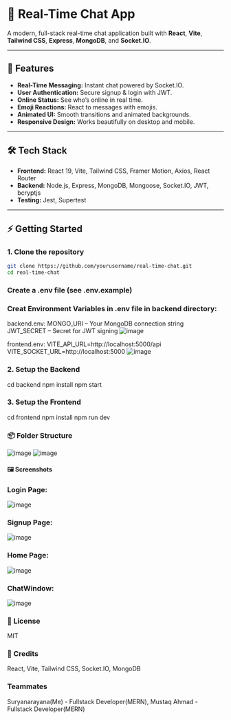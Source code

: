 # 💬 Real-Time Chat App

A modern, full-stack real-time chat application built with **React**, **Vite**, **Tailwind CSS**, **Express**, **MongoDB**, and **Socket.IO**.



---

## 🚀 Features

- **Real-Time Messaging:** Instant chat powered by Socket.IO.
- **User Authentication:** Secure signup & login with JWT.
- **Online Status:** See who’s online in real time.
- **Emoji Reactions:** React to messages with emojis.
- **Animated UI:** Smooth transitions and animated backgrounds.
- **Responsive Design:** Works beautifully on desktop and mobile.

---

## 🛠️ Tech Stack

- **Frontend:** React 19, Vite, Tailwind CSS, Framer Motion, Axios, React Router
- **Backend:** Node.js, Express, MongoDB, Mongoose, Socket.IO, JWT, bcryptjs
- **Testing:** Jest, Supertest

---

## ⚡ Getting Started

### 1. Clone the repository

```sh
git clone https://github.com/yourusername/real-time-chat.git
cd real-time-chat
```
### Create a .env file (see .env.example)
### Creat Environment Variables in .env file in backend directory:

backend\.env:
MONGO_URI – Your MongoDB connection string
JWT_SECRET – Secret for JWT signing
![image](https://github.com/user-attachments/assets/870a51cc-963e-4b39-9647-d7a16c656662)

frontend\.env:
VITE_API_URL=http://localhost:5000/api
VITE_SOCKET_URL=http://localhost:5000
![image](https://github.com/user-attachments/assets/7dd9956e-3305-43c1-871b-4999da2efee8)


### 2. Setup the Backend
cd backend 
npm install
npm start


### 3. Setup the Frontend
cd frontend
npm install
npm run dev

### 📦 Folder Structure
![image](https://github.com/user-attachments/assets/e7df3ee9-9ae8-4726-a8ba-e9ccaf53ecdf)
![image](https://github.com/user-attachments/assets/851b84bd-aee9-41ca-ad83-aa1c8f08be37)

#### 🖼️ Screenshots
### Login Page:
![image](https://github.com/user-attachments/assets/5bc7145d-5834-4ed7-bb1d-f40c2812add0)

### Signup Page:
![image](https://github.com/user-attachments/assets/fffd9144-bb7a-4b2f-8bff-a3f2cc8f9d60)

### Home Page:
![image](https://github.com/user-attachments/assets/e5c060bd-55c8-417d-8939-f5c0a409998f)

### ChatWindow:
![image](https://github.com/user-attachments/assets/bcf52185-3069-47da-a208-2f314c5f3703)

### 📝 License
MIT

### 🙏 Credits
React, 
Vite, 
Tailwind CSS, 
Socket.IO, 
MongoDB

### Teammates
Suryanarayana(Me) - Fullstack Developer(MERN), 
Mustaq Ahmad - Fullstack Developer(MERN)
